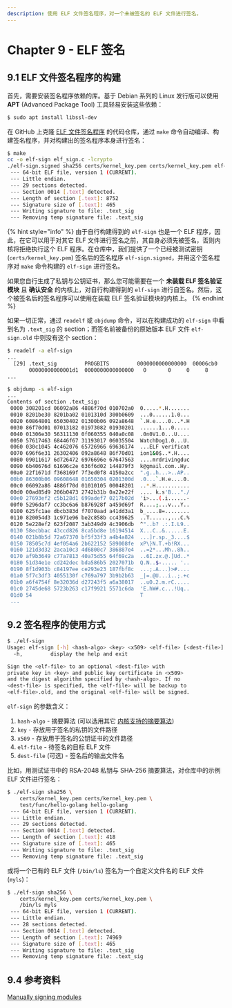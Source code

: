 ```yaml
---
description: 使用 ELF 文件签名程序，对一个未被签名的 ELF 文件进行签名。
---
```


# Chapter 9 - ELF 签名

## 9.1 ELF 文件签名程序的构建

首先，需要安装签名程序依赖的库。基于 Debian 系列的 Linux 发行版可以使用 **APT** \(Advanced Package Tool\) 工具轻易安装这些依赖：

```bash
$ sudo apt install libssl-dev
```

在 GitHub 上克隆 [ELF 文件签名程序](https://github.com/mrdrivingduck/linux-elf-binary-signer) 的代码仓库，通过 `make` 命令自动编译、构建签名程序，并对构建出的签名程序本身进行签名：

```bash
$ make
cc -o elf-sign elf_sign.c -lcrypto
./elf-sign.signed sha256 certs/kernel_key.pem certs/kernel_key.pem elf-sign
 --- 64-bit ELF file, version 1 (CURRENT).
 --- Little endian.
 --- 29 sections detected.
 --- Section 0014 [.text] detected.
 --- Length of section [.text]: 8752
 --- Signature size of [.text]: 465
 --- Writing signature to file: .text_sig
 --- Removing temp signature file: .text_sig
```

{% hint style="info" %}
由于自行构建得到的 `elf-sign` 也是一个 ELF 程序，因此，在它可以用于对其它 ELF 文件进行签名之前，其自身必须先被签名，否则内核将拒绝执行这个 ELF 程序。在仓库中，我们提供了一个已经被测试密钥 \(`certs/kernel_key.pem`\) 签名后的签名程序 `elf-sign.signed`，并用这个签名程序对 `make` 命令构建的 `elf-sign` 进行签名。

如果您自行生成了私钥与公钥证书，那么您可能需要在一个 **未装载 ELF 签名验证模块** 且 **确认安全** 的内核上，对自行构建得到的 `elf-sign` 进行自签名。然后，这个被签名后的签名程序可以使用在装载 ELF 签名验证模块的内核上。
{% endhint %}

如果一切正常，通过 `readelf` 或 `objdump` 命令，可以在构建成功的 `elf-sign` 中看到名为 `.text_sig` 的 section；而签名前被备份的原始版本 ELF 文件 `elf-sign.old` 中则没有这个 section：

```bash
$ readelf -a elf-sign
...
  [29] .text_sig         PROGBITS         0000000000000000  00006cb0
       00000000000001d1  0000000000000000   O       0     0     8
...
```

```bash
$ objdump -s elf-sign
...
Contents of section .text_sig:
 0000 308201cd 06092a86 4886f70d 010702a0  0.....*.H.......
 0010 8201be30 8201ba02 0101310d 300b0609  ...0......1.0...
 0020 60864801 65030402 01300b06 092a8648  `.H.e....0...*.H
 0030 86f70d01 07013182 01973082 01930201  ......1...0.....
 0040 01306e30 56311130 0f060355 040a0c08  .0n0V1.0...U....
 0050 57617463 68446f67 31193017 06035504  WatchDog1.0...U.
 0060 030c1045 4c462076 65726966 69636174  ...ELF verificat
 0070 696f6e31 26302406 092a8648 86f70d01  ion1&0$..*.H....
 0080 09011617 6d726472 6976696e 67647563  ....mrdrivingduc
 0090 6b40676d 61696c2e 636f6d02 144879f3  k@gmail.com..Hy.
 00a0 22f1671d f368169f 7f3ed0f8 4150a2cc  ".g..h...>..AP..
 00b0 86300b06 09608648 01650304 0201300d  .0...`.H.e....0.
 00c0 06092a86 4886f70d 01010105 00048201  ..*.H...........
 00d0 00ad85d9 206b0473 2742b31b 0a22e22f  .... k.s'B..."./
 00e0 27693ef2 c5b128d1 699adef7 0217b02d  'i>...(.i......-
 00f0 5296daf7 cc3bc6a6 b876928f a459d69f  R....;...v...Y..
 0100 625fc1ae dbcb383d f7070aad a41dd3a1  b_....8=........
 0110 820054d3 1c971e96 be2c858b cc439625  ..T......,...C.%
 0120 5e228ef2 623f2087 3ab349d9 4c3906db  ^"..b? .:.I.L9..
 0130 58ecbbac 43ccd826 8ca5bd8e 16194514  X...C..&......E.
 0140 021b8b5d 72a67370 bf5f33f3 a4b4a824  ...]r.sp._3....$
 0150 78505c7d 4ef054a6 2b622152 589008fe  xP\}N.T.+b!RX...
 0160 121d3d32 2aca10c3 4d6800c7 386887e4  ..=2*...Mh..8h..
 0170 af9b3649 c77a7813 40a75d55 64f69c2a  ..6I.zx.@.]Ud..*
 0180 51d34e1e cd242dec bda586b5 2027071b  Q.N..$-..... '..
 0190 8f1d903b c84197ee ce293e23 187fbf8c  ...;.A...)>#....
 01a0 5f7c3df3 4055130f c769a797 3b9b2b63  _|=.@U...i..;.+c
 01b0 a6f4754f 8e32036d d27243f5 a6a38017  ..uO.2.m.rC.....
 01c0 2745de68 5723b263 c17f9921 5571c6da  'E.hW#.c...!Uq..
 01d0 54                                   T
 ...
```

## 9.2 签名程序的使用方式

```bash
$ ./elf-sign
Usage: elf-sign [-h] <hash-algo> <key> <x509> <elf-file> [<dest-file>]
  -h,         display the help and exit

Sign the <elf-file> to an optional <dest-file> with
private key in <key> and public key certificate in <x509>
and the digest algorithm specified by <hash-algo>. If no 
<dest-file> is specified, the <elf-file> will be backup to 
<elf-file>.old, and the original <elf-file> will be signed.
```

`elf-sign` 的参数含义：

1. `hash-algo` - 摘要算法 \(可以选用其它 [内核支持的摘要算法](https://www.kernel.org/doc/html/v4.15/admin-guide/module-signing.html#configuring-module-signing)\)
2. `key` - 存放用于签名的私钥的文件路径
3. `x509` - 存放用于签名的公钥证书的文件路径
4. `elf-file` - 待签名的目标 ELF 文件
5. `dest-file` \(可选\) - 签名后的输出文件名

比如，用测试证书中的 RSA-2048 私钥与 SHA-256 摘要算法，对仓库中的示例 ELF 文件进行签名：

```bash
$ ./elf-sign sha256 \
    certs/kernel_key.pem certs/kernel_key.pem \
    test/func/hello-golang hello-golang
 --- 64-bit ELF file, version 1 (CURRENT).
 --- Little endian.
 --- 29 sections detected.
 --- Section 0014 [.text] detected.
 --- Length of section [.text]: 418
 --- Signature size of [.text]: 465
 --- Writing signature to file: .text_sig
 --- Removing temp signature file: .text_sig
```

或将一个已有的 ELF 文件 \(`/bin/ls`\) 签名为一个自定义文件名的 ELF 文件 \(`myls`\)：

```bash
$ ./elf-sign sha256 \
    certs/kernel_key.pem certs/kernel_key.pem \
    /bin/ls myls
 --- 64-bit ELF file, version 1 (CURRENT).
 --- Little endian.
 --- 28 sections detected.
 --- Section 0014 [.text] detected.
 --- Length of section [.text]: 74969
 --- Signature size of [.text]: 465
 --- Writing signature to file: .text_sig
 --- Removing temp signature file: .text_sig
```

## 9.4 参考资料

[Manually signing modules](https://www.kernel.org/doc/html/latest/admin-guide/module-signing.html#manually-signing-modules)

